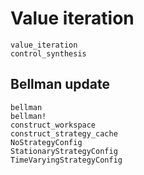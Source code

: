 # Value iteration

```@docs
value_iteration
control_synthesis
```

## Bellman update

```@docs
bellman
bellman!
construct_workspace
construct_strategy_cache
NoStrategyConfig
StationaryStrategyConfig
TimeVaryingStrategyConfig
```